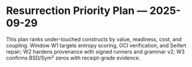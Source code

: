 # Resurrection Priority Plan — 2025-09-29

This plan ranks under-touched constructs by value, readiness, cost, and coupling. Window W1 targets entropy scoring, OCI verification, and Seifert repair; W2 hardens provenance with signed runners and grammar v2; W3 confirms BSD/Sym² zeros with receipt-grade evidence.
